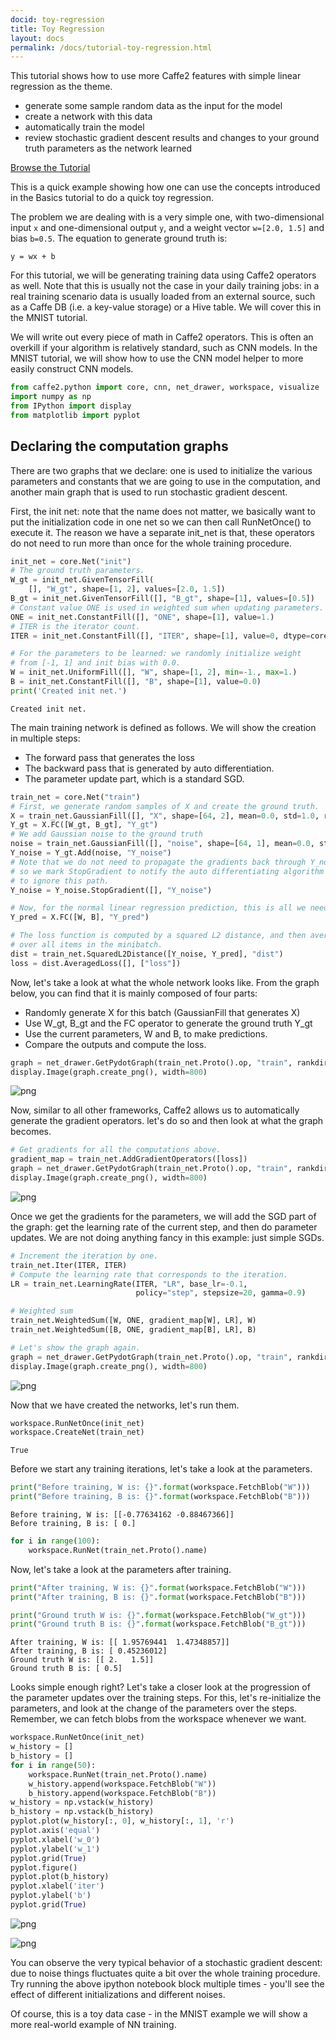 ```yaml
---
docid: toy-regression
title: Toy Regression
layout: docs
permalink: /docs/tutorial-toy-regression.html
---
```


This tutorial shows how to use more Caffe2 features with simple linear regression as the theme.

* generate some sample random data as the input for the model
* create a network with this data
* automatically train the model
* review stochastic gradient descent results and changes to your ground truth parameters as the network learned

[Browse the Tutorial](https://github.com/caffe2/tutorials/blob/master/Toy_Regression.ipynb)

This is a quick example showing how one can use the concepts introduced in the Basics tutorial to do a quick toy regression.

The problem we are dealing with is a very simple one, with two-dimensional input `x` and one-dimensional output `y`, and a weight vector `w=[2.0, 1.5]` and bias `b=0.5`. The equation to generate ground truth is:

```y = wx + b```

For this tutorial, we will be generating training data using Caffe2 operators as well. Note that this is usually not the case in your daily training jobs: in a real training scenario data is usually loaded from an external source, such as a Caffe DB (i.e. a key-value storage) or a Hive table. We will cover this in the MNIST tutorial.

We will write out every piece of math in Caffe2 operators. This is often an overkill if your algorithm is relatively standard, such as CNN models. In the MNIST tutorial, we will show how to use the CNN model helper to more easily construct CNN models.


```python
from caffe2.python import core, cnn, net_drawer, workspace, visualize
import numpy as np
from IPython import display
from matplotlib import pyplot
```

## Declaring the computation graphs

There are two graphs that we declare: one is used to initialize the various parameters and constants that we are going to use in the computation, and another main graph that is used to run stochastic gradient descent.

First, the init net: note that the name does not matter, we basically want to put the initialization code in one net so we can then call RunNetOnce() to execute it. The reason we have a separate init_net is that, these operators do not need to run more than once for the whole training procedure.


```python
init_net = core.Net("init")
# The ground truth parameters.
W_gt = init_net.GivenTensorFill(
    [], "W_gt", shape=[1, 2], values=[2.0, 1.5])
B_gt = init_net.GivenTensorFill([], "B_gt", shape=[1], values=[0.5])
# Constant value ONE is used in weighted sum when updating parameters.
ONE = init_net.ConstantFill([], "ONE", shape=[1], value=1.)
# ITER is the iterator count.
ITER = init_net.ConstantFill([], "ITER", shape=[1], value=0, dtype=core.DataType.INT32)

# For the parameters to be learned: we randomly initialize weight
# from [-1, 1] and init bias with 0.0.
W = init_net.UniformFill([], "W", shape=[1, 2], min=-1., max=1.)
B = init_net.ConstantFill([], "B", shape=[1], value=0.0)
print('Created init net.')
```

    Created init net.


The main training network is defined as follows. We will show the creation in multiple steps:
- The forward pass that generates the loss
- The backward pass that is generated by auto differentiation.
- The parameter update part, which is a standard SGD.


```python
train_net = core.Net("train")
# First, we generate random samples of X and create the ground truth.
X = train_net.GaussianFill([], "X", shape=[64, 2], mean=0.0, std=1.0, run_once=0)
Y_gt = X.FC([W_gt, B_gt], "Y_gt")
# We add Gaussian noise to the ground truth
noise = train_net.GaussianFill([], "noise", shape=[64, 1], mean=0.0, std=1.0, run_once=0)
Y_noise = Y_gt.Add(noise, "Y_noise")
# Note that we do not need to propagate the gradients back through Y_noise,
# so we mark StopGradient to notify the auto differentiating algorithm
# to ignore this path.
Y_noise = Y_noise.StopGradient([], "Y_noise")

# Now, for the normal linear regression prediction, this is all we need.
Y_pred = X.FC([W, B], "Y_pred")

# The loss function is computed by a squared L2 distance, and then averaged
# over all items in the minibatch.
dist = train_net.SquaredL2Distance([Y_noise, Y_pred], "dist")
loss = dist.AveragedLoss([], ["loss"])
```

Now, let's take a look at what the whole network looks like. From the graph below, you can find that it is mainly composed of four parts:

- Randomly generate X for this batch (GaussianFill that generates X)
- Use W_gt, B_gt and the FC operator to generate the ground truth Y_gt
- Use the current parameters, W and B, to make predictions.
- Compare the outputs and compute the loss.


```python
graph = net_drawer.GetPydotGraph(train_net.Proto().op, "train", rankdir="LR")
display.Image(graph.create_png(), width=800)
```

![png](../static/images/tutorial-toy1.png)


Now, similar to all other frameworks, Caffe2 allows us to automatically generate the gradient operators. let's do so and then look at what the graph becomes.


```python
# Get gradients for all the computations above.
gradient_map = train_net.AddGradientOperators([loss])
graph = net_drawer.GetPydotGraph(train_net.Proto().op, "train", rankdir="LR")
display.Image(graph.create_png(), width=800)
```




![png](../static/images/tutorial-toy2.png)



Once we get the gradients for the parameters, we will add the SGD part of the graph: get the learning rate of the current step, and then do parameter updates. We are not doing anything fancy in this example: just simple SGDs.


```python
# Increment the iteration by one.
train_net.Iter(ITER, ITER)
# Compute the learning rate that corresponds to the iteration.
LR = train_net.LearningRate(ITER, "LR", base_lr=-0.1,
                            policy="step", stepsize=20, gamma=0.9)

# Weighted sum
train_net.WeightedSum([W, ONE, gradient_map[W], LR], W)
train_net.WeightedSum([B, ONE, gradient_map[B], LR], B)

# Let's show the graph again.
graph = net_drawer.GetPydotGraph(train_net.Proto().op, "train", rankdir="LR")
display.Image(graph.create_png(), width=800)
```




![png](../static/images/tutorial-toy3.png)



Now that we have created the networks, let's run them.


```python
workspace.RunNetOnce(init_net)
workspace.CreateNet(train_net)
```




    True



Before we start any training iterations, let's take a look at the parameters.


```python
print("Before training, W is: {}".format(workspace.FetchBlob("W")))
print("Before training, B is: {}".format(workspace.FetchBlob("B")))
```

    Before training, W is: [[-0.77634162 -0.88467366]]
    Before training, B is: [ 0.]



```python
for i in range(100):
    workspace.RunNet(train_net.Proto().name)
```

Now, let's take a look at the parameters after training.


```python
print("After training, W is: {}".format(workspace.FetchBlob("W")))
print("After training, B is: {}".format(workspace.FetchBlob("B")))

print("Ground truth W is: {}".format(workspace.FetchBlob("W_gt")))
print("Ground truth B is: {}".format(workspace.FetchBlob("B_gt")))
```

    After training, W is: [[ 1.95769441  1.47348857]]
    After training, B is: [ 0.45236012]
    Ground truth W is: [[ 2.   1.5]]
    Ground truth B is: [ 0.5]


Looks simple enough right? Let's take a closer look at the progression of the parameter updates over the training steps. For this, let's re-initialize the parameters, and look at the change of the parameters over the steps. Remember, we can fetch blobs from the workspace whenever we want.


```python
workspace.RunNetOnce(init_net)
w_history = []
b_history = []
for i in range(50):
    workspace.RunNet(train_net.Proto().name)
    w_history.append(workspace.FetchBlob("W"))
    b_history.append(workspace.FetchBlob("B"))
w_history = np.vstack(w_history)
b_history = np.vstack(b_history)
pyplot.plot(w_history[:, 0], w_history[:, 1], 'r')
pyplot.axis('equal')
pyplot.xlabel('w_0')
pyplot.ylabel('w_1')
pyplot.grid(True)
pyplot.figure()
pyplot.plot(b_history)
pyplot.xlabel('iter')
pyplot.ylabel('b')
pyplot.grid(True)
```


![png](../static/images/tutorial-toy3.png)



![png](../static/images/tutorial-toy4.png)


You can observe the very typical behavior of a stochastic gradient descent: due to noise things fluctuates quite a bit over the whole training procedure. Try running the above ipython notebook block multiple times - you'll see the effect of different initializations and different noises.

Of course, this is a toy data case - in the MNIST example we will show a more real-world example of NN training.
